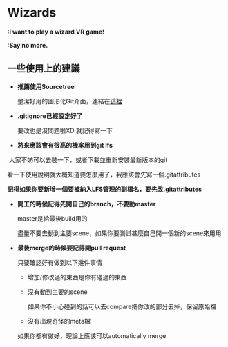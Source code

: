 # Wizards

__:I want to play a wizard VR game!__

__:Say no more.__


## 一些使用上的建議

* __推薦使用Sourcetree__

  整潔好用的圖形化Git介面，連結在[這裡](https://www.sourcetreeapp.com/)
  
* __.gitignore已經設定好了__
 
  要改也是沒問題啦XD 就記得寫一下

* __將來應該會有很高的機率用到git lfs__

  大家不妨可以去裝一下，或者下載並重新安裝最新版本的git
  
  看一下使用說明就大概知道要怎麼用了，我應該會先寫一個.gitattributes
  
  __記得如果你要新增一個要被納入LFS管理的副檔名，要先改.gitattributes__
  
* __開工的時候記得先開自己的branch，不要動master__

  master是給最後build用的
  
  盡量不要去動到主要scene，如果你要測試甚麼自己開一個新的scene來用用

* __最後merge的時候要記得開pull request__

  只要確認好有做到以下幾件事情
  * 增加/修改過的東西是你有碰過的東西
  * 沒有動到主要的scene
  
    如果你不小心碰到的話可以去compare把你改的部分去掉，保留原始檔
    
  * 沒有出現奇怪的meta檔
  
  如果你都有做好，理論上應該可以automatically merge
  
